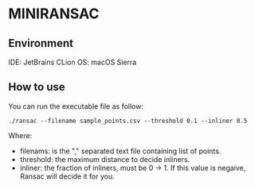 # MINIRANSAC
## Environment
IDE: JetBrains CLion
OS: macOS Sierra

## How to use
You can run the executable file as follow:

```
./ransac --filename sample_points.csv --threshold 0.1 --inliner 0.5
```

Where:
- filenams: is the "," separated text file containing list of points.
- threshold: the maximum distance to decide inliners.
- inliner: the fraction of inliners, must be 0 -> 1. If this value is negaive, Ransac will decide it for you.
